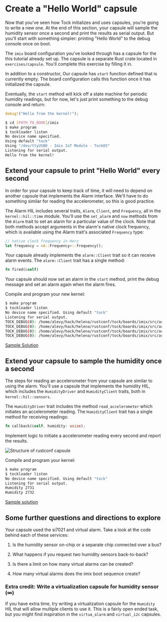 # Create a "Hello World" capsule

Now that you've seen how Tock initializes and uses capsules, you're going to
write a new one. At the end of this section, your capsule will sample the
humidity sensor once a second and print the results as serial output. But you'll
start with something simpler: printing "Hello World" to the debug console once
on boot.

The `imix` board configuration you've looked through has a capsule for the this
tutorial already set up. The capsule is a separate Rust crate located in
`exercises/capsule`. You'll complete this exercise by filling it in.

In addition to a constructor, Our capsule has `start` function defined that is
currently empty. The board configuration calls this function once it has
initialized the capsule.

Eventually, the `start` method will kick off a state machine for periodic
humidity readings, but for now, let's just print something to the debug console
and return:

```rust
debug!("Hello from the kernel!");
```

```bash
$ cd [PATH_TO_BOOK]/imix
$ make program
$ tockloader listen
No device name specified.
Using default "tock"
Using "/dev/ttyUSB0 - Imix IoT Module - TockOS"
Listening for serial output.
Hello from the kernel!
```

## Extend your capsule to print "Hello World" every second

In order for your capsule to keep track of time, it will need to depend on
another capsule that implements the Alarm interface. We'll have to do something
similar for reading the accelerometer, so this is good practice.

The Alarm HIL includes several traits, `Alarm`, `Client`, and `Frequency`, all
in the `kernel::hil::time` module. You'll use the `set_alarm` and `now` methods
from the `Alarm` trait to set an alarm for a particular value of the clock. Note
that both methods accept arguments in the alarm's native clock frequency, which
is available using the Alarm trait's associated `Frequency` type:

```rust
// native clock frequency in Herz
let frequency = <A::Frequency>::frequency();
```

Your capsule already implements the `alarm::Client` trait so it can receive
alarm events. The `alarm::Client` trait has a single method:

```rust
fn fired(&self)
```

Your capsule should now set an alarm in the `start` method, print the debug
message and set an alarm again when the alarm fires.

Compile and program your new kernel:

```bash
$ make program
$ tockloader listen
No device name specified. Using default "tock"                                                                         Using "/dev/ttyUSB0 - Imix IoT Module - TockOS"
Listening for serial output.
TOCK_DEBUG(0): /home/alevy/hack/helena/rustconf/tock/boards/imix/src/accelerate.rs:31: Hello World
TOCK_DEBUG(0): /home/alevy/hack/helena/rustconf/tock/boards/imix/src/accelerate.rs:31: Hello World
TOCK_DEBUG(0): /home/alevy/hack/helena/rustconf/tock/boards/imix/src/accelerate.rs:31: Hello World
TOCK_DEBUG(0): /home/alevy/hack/helena/rustconf/tock/boards/imix/src/accelerate.rs:31: Hello World
```

[Sample Solution](https://gist.github.com/alevy/73fca7b0dddcb5449088cebcbfc035f1)

## Extend your capsule to sample the humidity once a second

The steps for reading an accelerometer from your capsule are similar to using
the alarm. You'll use a capsule that implements the humidity HIL, which includes
the `HumidityDriver` and `HumidityClient` traits, both in
`kernel::hil::sensors`.

The `HumidityDriver` trait includes the method `read_accelerometer` which
initiates an accelerometer reading. The `HumidityClient` trait has a single
method for receiving readings:

```rust
fn callback(&self, humidity: usize);
```

Implement logic to initiate a accelerometer reading every second and report the
results.

![Structure of `rustconf` capsule](../../imgs/rustconf.svg)

Compile and program your kernel:

```bash
$ make program
$ tockloader listen
No device name specified. Using default "tock"                                                                         Using "/dev/ttyUSB0 - Imix IoT Module - TockOS"
Listening for serial output.
Humidity 2731
Humidity 2732
```

[Sample solution](https://gist.github.com/alevy/798d11dbfa5409e0aa56d870b4b7afcf)

## Some further questions and directions to explore

Your capsule used the si7021 and virtual alarm. Take a look at the code behind
each of these services:

1. Is the humidity sensor on-chip or a separate chip connected over a bus?

2. What happens if you request two humidity sensors back-to-back?

3. Is there a limit on how many virtual alarms can be created?

4. How many virtual alarms does the imix boot sequence create?

### **Extra credit**: Write a virtualization capsule for humidity sensor (∞)

If you have extra time, try writing a virtualization capsule for the `Humidity`
HIL that will allow multiple clients to use it. This is a fairly open ended
task, but you might find inspiration in the `virtua_alarm` and `virtual_i2c`
capsules.
